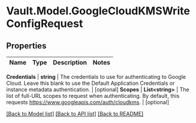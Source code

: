 # Vault.Model.GoogleCloudKMSWriteConfigRequest

## Properties

Name | Type | Description | Notes
------------ | ------------- | ------------- | -------------

**Credentials** | **string** | The credentials to use for authenticating to Google Cloud. Leave this blank to use the Default Application Credentials or instance metadata authentication. | [optional] **Scopes** | **List&lt;string&gt;** | The list of full-URL scopes to request when authenticating. By default, this requests https://www.googleapis.com/auth/cloudkms. | [optional] 

[[Back to Model list]](../README.md#documentation-for-models) [[Back to API list]](../README.md#documentation-for-api-endpoints) [[Back to README]](../README.md)

